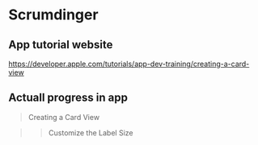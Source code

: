 # Scrumdinger

## App tutorial website

https://developer.apple.com/tutorials/app-dev-training/creating-a-card-view

## Actuall progress in app

> Creating a Card View

>> Customize the Label Size

